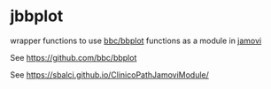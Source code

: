 # jbbplot

wrapper functions to use [bbc/bbplot](https://github.com/bbc/bbplot) functions as a module in [jamovi](https://www.jamovi.org)

See https://github.com/bbc/bbplot

See https://sbalci.github.io/ClinicoPathJamoviModule/
